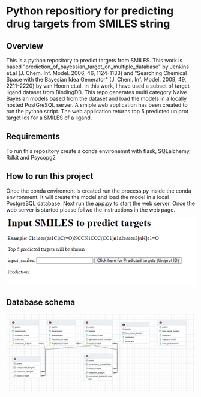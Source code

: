 # Python repositiory for predicting drug targets from SMILES string

## Overview
This is a python repository to predict targets from SMILES. This work is based "prediction_of_bayessian_target_on_multiple_database" by Jenkins et.al (J. Chem. Inf. Model. 2006, 46, 1124-1133) and "Searching Chemical Space with the Bayesian Idea Generator" (J. Chem. Inf. Model. 2009, 49, 2211–2220) by van Hoorn et.al. 
In this work, I have used a subset of target-ligand dataset from BindingDB. This repo generates multi category Naive Bayesian models based from the dataset and load the models in a locally hosted PostGreSQL server. A smiple web application has been created to run the python script. The web application returns top 5 predicted uniprot target ids for a SMILES of a ligand. 

## Requirements
To run this repository create a conda environemnt with flask, SQLalchemy, Rdkit and Psycopg2

## How to run this project
Once the conda enviroment is created run the process.py inside the conda environment. It will create the model and load the model in a local PostgreSQL database. Next run the app.py to start the web server. Once the web server is started please follwo the instructions in the web page. 


![web screenshot](/screenshots/webpage_screeshot.PNG?raw=true)

## Database schema
![database schema](/screenshots/schema.PNG?raw=true)